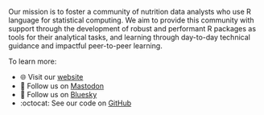Our mission is to foster a community of nutrition data analysts who use R language for statistical computing. We aim to provide this community with support through the development of robust and performant R packages as tools for their analytical tasks, and learning through day-to-day technical guidance and impactful peer-to-peer learning.

To learn more:    
- :globe_with_meridians: Visit our [website](https://nutriverse.io)    
- :elephant: Follow us on  <a rel="me" rel="nofollow" href="https://mastodon.social/@nutriverse">Mastodon</a>
- :butterfly: Follow us on [Bluesky](https://bsky.app/profile/nutriverse.io)
- :octocat: See our code on [GitHub](https://github.com/nutriverse)    
